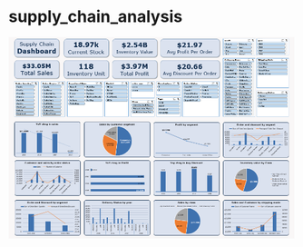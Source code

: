 # supply_chain_analysis
<img src="https://github.com/amanat-mahmud/supply_chain_analysis/blob/main/dashboard_ss.png">

